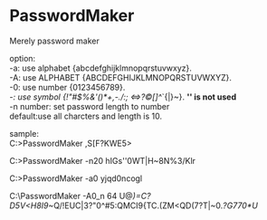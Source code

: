 # PasswordMaker
Merely password maker

option:<br>
  -a: use alphabet {abcdefghijklmnopqrstuvwxyz}.<br>
  -A: use ALPHABET {ABCDEFGHIJKLMNOPQRSTUVWXYZ}.<br>
  -0: use number {0123456789}.<br>
  -_: use symbol {!&quot;#$%&amp;'()*+,-./:;	&lt;=&gt;?&copy;[]^_`{|}~}. <b>'\' is not used</b><br>
  -n number: set password length to number<br>
  default:use all charcters and length is 10.<br>
  
sample:<br>
C:\>PasswordMaker
,S[F?KWE5>

C:\>PasswordMaker -n20
hIGs''0WT|H~8N%3/Klr

C:\>PasswordMaker -a0 
yjqd0ncogl

C:\PasswordMaker -A0_n 64
U@*)=C?D5V<H8I9*~Q/!EUC|3?"0^#5:QMCI9{TC.(ZM<QD(7?T|~0._?G770*U_

